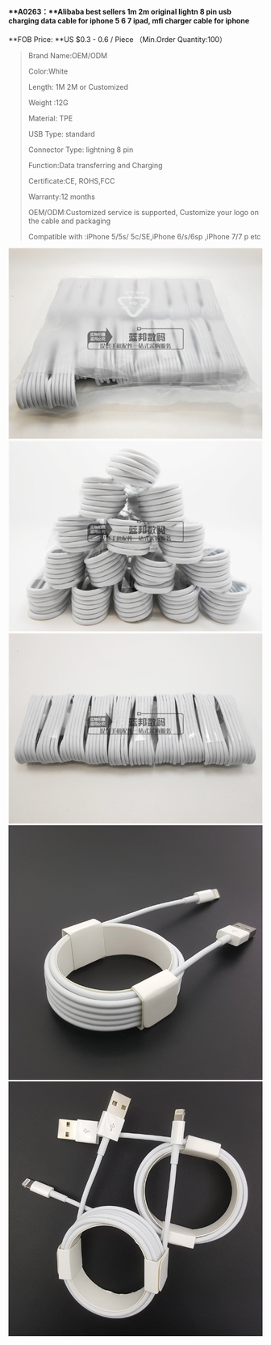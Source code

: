 #### **A0263：**Alibaba best sellers 1m 2m original lightn 8 pin usb charging data cable for iphone 5 6 7 ipad, mfi charger cable for iphone

**FOB Price: **US $0.3 - 0.6 / Piece （Min.Order Quantity:100）

> Brand Name:OEM/ODM
>
> Color:White
>
> Length: 1M 2M or Customized
>
> Weight :12G
>
> Material: TPE
>
> USB Type: standard
>
> Connector Type: lightning 8 pin
>
> Function:Data transferring and Charging
>
> Certificate:CE, ROHS,FCC
>
> Warranty:12 months
>
> OEM/ODM:Customized service is supported, Customize your logo on the cable and packaging
>
> Compatible with :iPhone 5/5s/ 5c/SE,iPhone 6/s/6sp ,iPhone 7/7 p etc

![](/ProductImages/A0263.1.jpg)![](/ProductImages/A0263.2.jpg)![](/ProductImages/A0263.3.jpg)![](/ProductImages/A0263.4.jpg)![](/ProductImages/A0263.6.jpg)

